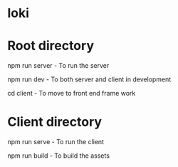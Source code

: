 # loki

# Root directory

npm run server - To run the server

npm run dev - To both server and client in development

cd client - To move to front end frame work

# Client directory

npm run serve - To run the client

npm run build - To build the assets
